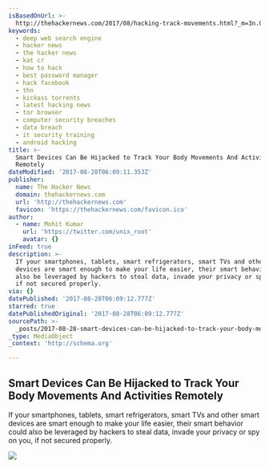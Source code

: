 ```yaml
---
isBasedOnUrl: >-
  http://thehackernews.com/2017/08/hacking-track-movements.html?_m=3n.009a.1561.bb0ao088zs.xqw&es_p=4803795&m=1
keywords:
  - deep web search engine
  - hacker news
  - the hacker news
  - kat cr
  - how to hack
  - best password manager
  - hack facebook
  - thn
  - kickass torrents
  - latest hacking news
  - tor browser
  - computer security breaches
  - data breach
  - it security training
  - android hacking
title: >-
  Smart Devices Can Be Hijacked to Track Your Body Movements And Activities
  Remotely
dateModified: '2017-08-28T06:09:11.353Z'
publisher:
  name: The Hacker News
  domain: thehackernews.com
  url: 'http://thehackernews.com'
  favicon: 'https://thehackernews.com/favicon.ico'
author:
  - name: Mohit Kumar
    url: 'https://twitter.com/unix_root'
    avatar: {}
inFeed: true
description: >-
  If your smartphones, tablets, smart refrigerators, smart TVs and other smart
  devices are smart enough to make your life easier, their smart behavior could
  also be leveraged by hackers to steal data, invade your privacy or spy on you,
  if not secured properly.
via: {}
datePublished: '2017-08-28T06:09:12.777Z'
starred: true
datePublishedOriginal: '2017-08-28T06:09:12.777Z'
sourcePath: >-
  _posts/2017-08-28-smart-devices-can-be-hijacked-to-track-your-body-movements-a.md
_type: MediaObject
_context: 'http://schema.org'

---
```

<article style=""><h1>Smart Devices Can Be Hijacked to Track Your Body Movements And Activities Remotely</h1><p>If your smartphones, tablets, smart refrigerators, smart TVs and other smart devices are smart enough to make your life easier, their smart behavior could also be leveraged by hackers to steal data, invade your privacy or spy on you, if not secured properly.</p><img src="https://4.bp.blogspot.com/-U3lSjg7AXrQ/WZlgeNM9RZI/AAAAAAAAADY/BtJv_RFdHeAIgTgAEOZEAHpn9YQAuP7pgCLcBGAs/s1600/hacking-news.png" /></article>